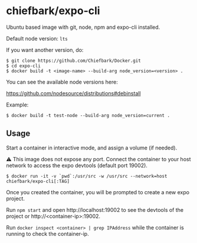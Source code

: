# chiefbark/expo-cli

Ubuntu based image with git, node, npm and expo-cli installed.

Default node version: `lts`

If you want another version, do:

```
$ git clone https://github.com/Chiefbark/Docker.git
$ cd expo-cli
$ docker build -t <image-name> --build-arg node_version=<version> .
```

You can see the available node versions here:

https://github.com/nodesource/distributions#debinstall

Example:
```
$ docker build -t test-node --build-arg node_version=current .
```

## Usage

Start a container in interactive mode, and assign a volume (if needed).

⚠ This image does not expose any port. Connect the container to your host network to access the expo devtools (default port 19002).

```
$ docker run -it -v `pwd`:/usr/src -w /usr/src --network=host chiefbark/expo-cli[:TAG]
```

Once you created the container, you will be prompted to create a new expo project.

Run `npm start` and open http://localhost:19002 to see the devtools of the project or http://&lt;container-ip&gt;:19002.

Run `docker inspect <container> | grep IPAddress` while the container is running to check the container-ip.
